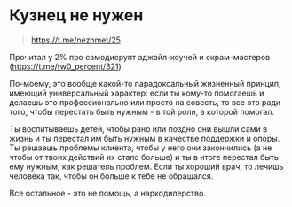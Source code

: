 # Кузнец не нужен
> https://t.me/nezhmet/25

Прочитал у 2% про самодисрупт аджайл-коучей и скрам-мастеров (https://t.me/tw0_percent/321)

По-моему, это вообще какой-то парадоксальный жизненный принцип, имеющий универсальный характер: если ты кому-то помогаешь и делаешь это профессионально или просто на совесть, то все это ради того, чтобы перестать быть нужным - в той роли, в которой помогал.

Ты воспитываешь детей, чтобы рано или поздно они вышли сами в жизнь и ты перестал им быть нужным в качестве поддержки и опоры. Ты решаешь проблемы клиента, чтобы у него они закончились (а не чтобы от твоих действий их стало больше) и ты в итоге перестал быть ему нужным, как решатель проблем. Если ты хороший врач, то лечишь человека так, чтобы он больше к тебе не обращался.

Все остальное - это не помощь, а наркодилерство.
